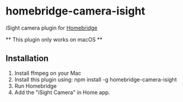 # homebridge-camera-isight

iSight camera plugin for [Homebridge](https://github.com/nfarina/homebridge)

** This plugin only works on macOS **

## Installation

1. Install ffmpeg on your Mac
2. Install this plugin using: npm install -g homebridge-camera-isight
3. Run Homebridge
4. Add the "iSight Camera" in Home app.
